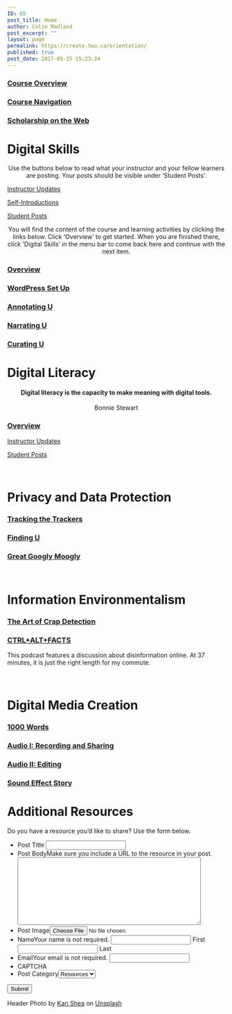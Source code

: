 ```yaml
---
ID: 65
post_title: Home
author: Colin Madland
post_excerpt: ""
layout: page
permalink: https://create.twu.ca/orientation/
published: true
post_date: 2017-05-25 15:23:24
---
```

<!--themify_builder_static--><a href="https://create.twu.ca/orientation/course-overview/" > 
 
 </a> 
 <h3> <a href="https://create.twu.ca/orientation/course-overview/" > Course Overview </a> </h3> 
 
 
 <a href="https://create.twu.ca/orientation/course-navigation/" > 
 
 </a> 
 <h3> <a href="https://create.twu.ca/orientation/course-navigation/" > Course Navigation </a> </h3> 
 
 
 <a href="https://create.twu.ca/orientation/digital-literacy/scholarship-on-the-web" > 
 
 </a> 
 <h3> <a href="https://create.twu.ca/orientation/digital-literacy/scholarship-on-the-web" > Scholarship on the Web </a> </h3> 
 
 
<h1>Digital Skills<br/></h1>
 <p style="text-align: center;">Use the buttons below to read what your instructor and your fellow learners are posting. Your posts should be visible under &#8216;Student Posts&#8217;.</p> 
 
 <a href="https://create.twu.ca/orientation/category/u1-updates" > Instructor Updates </a> 
 
 <a href="https://create.twu.ca/orientation/category/hi" > Self-Introductions </a> 
 
 <a href="https://create.twu.ca/orientation/category/digital-skills" > Student Posts </a> 
 <p style="text-align: center;">You will find the content of the course and learning activities by clicking the links below. Click &#8216;Overview&#8217; to get started. When you are finished there, click &#8216;Digital Skills&#8217; in the menu bar to come back here and continue with the next item.</p> 
 
 <a href="https://create.twu.ca/orientation/digital-skills" > 
 
 </a> 
 <h3> <a href="https://create.twu.ca/orientation/digital-skills" > Overview </a> </h3> 
 
 
 <a href="https://create.twu.ca/orientation/digital-skills/wordpress-set-up/" > 
 
 </a> 
 <h3> <a href="https://create.twu.ca/orientation/digital-skills/wordpress-set-up/" > WordPress Set Up </a> </h3> 
 
 
 <a href="https://create.twu.ca/orientation/digital-skills/annotating-u" > 
 
 </a> 
 <h3> <a href="https://create.twu.ca/orientation/digital-skills/annotating-u" > Annotating U </a> </h3> 
 
 
 <a href="https://create.twu.ca/orientation/digital-skills/narrating-u" > 
 
 </a> 
 <h3> <a href="https://create.twu.ca/orientation/digital-skills/narrating-u" > Narrating U </a> </h3> 
 
 
 <a href="https://create.twu.ca/orientation/digital-skills/curating-u" > 
 
 </a> 
 <h3> <a href="https://create.twu.ca/orientation/digital-skills/curating-u" > Curating U </a> </h3> 
 
 
<h1>Digital Literacy<br/></h1>
 <h4 style="text-align: center;">Digital literacy is the capacity to make meaning with digital tools.</h4><p style="text-align: center;">Bonnie Stewart</p>
 
 <a href="https://create.twu.ca/orientation/digital-literacy" > 
 
 </a> 
 <h3> <a href="https://create.twu.ca/orientation/digital-literacy" > Overview </a> </h3> 
 
 
 <a href="https://create.twu.ca/orientation/category/u2-updates" > Instructor Updates </a> 
 
 <a href="https://create.twu.ca/orientation/category/digital-literacy" > Student Posts </a> 
<h1><br/>Privacy and Data Protection</h1>
 
 <a href="https://create.twu.ca/orientation/digital-literacy/tracking-the-trackers" > 
 
 </a> 
 <h3> <a href="https://create.twu.ca/orientation/digital-literacy/tracking-the-trackers" > Tracking the Trackers </a> </h3> 
 
 
 <a href="https://create.twu.ca/orientation/digital-literacy/finding-u" > 
 
 </a> 
 <h3> <a href="https://create.twu.ca/orientation/digital-literacy/finding-u" > Finding U </a> </h3> 
 
 
 <a href="https://create.twu.ca/orientation/digital-literacy/great-googly-moogly" > 
 
 </a> 
 <h3> <a href="https://create.twu.ca/orientation/digital-literacy/great-googly-moogly" > Great Googly Moogly </a> </h3> 
 
<h1><br/>Information Environmentalism</h1>
 
 <a href="https://create.twu.ca/orientation/digital-literacy/the-art-of-crap-detection" > 
 
 </a> 
 <h3> <a href="https://create.twu.ca/orientation/digital-literacy/the-art-of-crap-detection" > The Art of Crap Detection </a> </h3> 
 
 
 <a href="https://itunes.apple.com/ca/podcast/ctrl-alt-facts/id1247652431?i=1000407985242&#038;mt=2" > 
 
 </a> 
 <h3> <a href="https://itunes.apple.com/ca/podcast/ctrl-alt-facts/id1247652431?i=1000407985242&#038;mt=2" > CTRL+ALT+FACTS </a> </h3> <p>This podcast features a discussion about disinformation online. At 37 minutes, it is just the right length for my commute.</p> 
 
<h1><br/>Digital Media Creation</h1>
 
 <a href="https://create.twu.ca/orientation/digital-literacy/1000-words" > 
 
 </a> 
 <h3> <a href="https://create.twu.ca/orientation/digital-literacy/1000-words" > 1000 Words </a> </h3> 
 
 
 <a href="https://create.twu.ca/orientation/digital-literacy/recording-and-sharing-audio" > 
 
 </a> 
 <h3> <a href="https://create.twu.ca/orientation/digital-literacy/recording-and-sharing-audio" > Audio I: Recording and Sharing </a> </h3> 
 
 
 <a href="https://create.twu.ca/orientation/digital-literacy/editing-audio" > 
 
 </a> 
 <h3> <a href="https://create.twu.ca/orientation/digital-literacy/editing-audio" > Audio II: Editing </a> </h3> 
 
 
 <a href="https://create.twu.ca/orientation/digital-literacy/sound-effect-story" > 
 
 </a> 
 <h3> <a href="https://create.twu.ca/orientation/digital-literacy/sound-effect-story" > Sound Effect Story </a> </h3> 
 
<h1>Additional Resources<br/></h1>
 <p>Do you have a resource you&#8217;d like to share? Use the form below.</p> <form method='post' enctype='multipart/form-data' id='gform_3' action='/orientation/wp-admin/admin-ajax.php'> <ul id='gform_fields_3' class='gform_fields top_label form_sublabel_below description_below'><li id='field_3_3' class='gfield field_sublabel_below field_description_below gfield_visibility_visible' ><label class='gfield_label' for='input_3_3' >Post Title</label> <input name='input_3' id='input_3_3' type='text' value='' class='medium' tabindex='1' aria-invalid="false" /> </li><li id='field_3_4' class='gfield field_sublabel_below field_description_above gfield_visibility_visible' ><label class='gfield_label' for='input_3_4' >Post Body</label>Make sure you include a URL to the resource in your post.<textarea name='input_4' id='input_3_4' class='textarea medium' tabindex='2' aria-invalid="false" rows='10' cols='50'></textarea></li><li id='field_3_5' class='gfield field_sublabel_below field_description_below gfield_visibility_visible' ><label class='gfield_label' for='input_3_5' >Post Image</label><input name='input_5' id='input_3_5' type='file' class='medium' tabindex='3' /></li><li id='field_3_1' class='gfield field_sublabel_below field_description_above gfield_visibility_visible' ><label class='gfield_label gfield_label_before_complex' for='input_3_1_3' >Name</label>Your name is not required. <input type='text' name='input_1.3' id='input_3_1_3' value='' aria-label='First name' tabindex='8' aria-invalid="false" /> <label for='input_3_1_3' >First</label> <input type='text' name='input_1.6' id='input_3_1_6' value='' aria-label='Last name' tabindex='10' aria-invalid="false" /> <label for='input_3_1_6' >Last</label> </li><li id='field_3_2' class='gfield field_sublabel_below field_description_above gfield_visibility_visible' ><label class='gfield_label' for='input_3_2' >Email</label>Your email is not required. <input name='input_2' id='input_3_2' type='text' value='' class='medium' tabindex='12' aria-invalid="false"/> </li><li id='field_3_8' class='gfield field_sublabel_below field_description_below gfield_visibility_visible' ><label class='gfield_label' for='input_3_8' >CAPTCHA</label></li><li id='field_3_6' class='gfield field_sublabel_below field_description_below gfield_visibility_hidden' ><label class='gfield_label' for='input_3_6' >Post Category</label><select name='input_6' id='input_3_6' class='medium gfield_select' tabindex='14' aria-invalid="false"><option value='18' >Resources</option></select></li> </ul> <input type='submit' id='gform_submit_button_3' class='gform_button button' value='Submit' tabindex='15' onclick='if(window["gf_submitting_3"]){return false;} window["gf_submitting_3"]=true; ' onkeypress='if( event.keyCode == 13 ){ if(window["gf_submitting_3"]){return false;} window["gf_submitting_3"]=true; jQuery("#gform_3").trigger("submit",[true]); }' /> <input type='hidden' class='gform_hidden' name='is_submit_3' value='1' /> <input type='hidden' class='gform_hidden' name='gform_submit' value='3' /> <input type='hidden' class='gform_hidden' name='gform_unique_id' value='' /> <input type='hidden' class='gform_hidden' name='state_3' value='WyJbXSIsImM2ZjNkYjlmODMyMWYxZWZiYTAxZGZiYjBlMzZkMzY2Il0=' /> <input type='hidden' class='gform_hidden' name='gform_target_page_number_3' id='gform_target_page_number_3' value='0' /> <input type='hidden' class='gform_hidden' name='gform_source_page_number_3' id='gform_source_page_number_3' value='1' /> <input type='hidden' name='gform_field_values' value='' /> </form> 
 Header Photo by <a href="https://unsplash.com/photos/1SAnrIxw5OY?utm_source=unsplash&#038;utm_medium=referral&#038;utm_content=creditCopyText">Kari Shea</a> on <a href="https://unsplash.com/?utm_source=unsplash&#038;utm_medium=referral&#038;utm_content=creditCopyText">Unsplash</a><!--/themify_builder_static-->